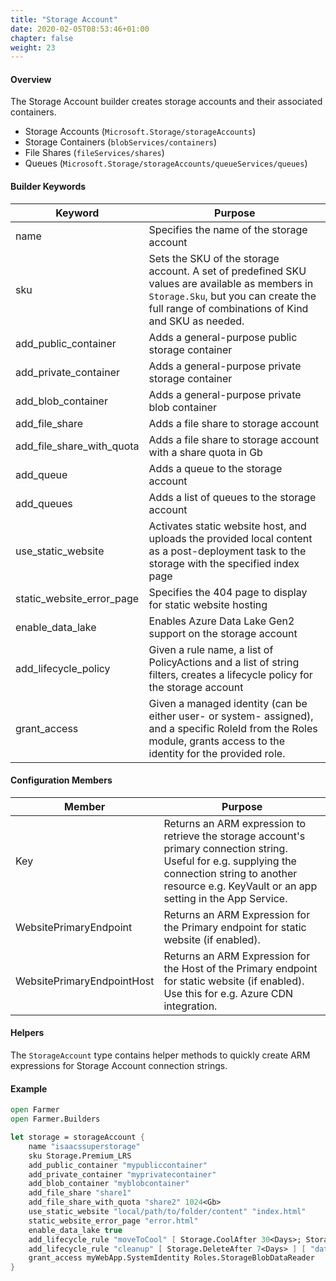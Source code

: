 ```yaml
---
title: "Storage Account"
date: 2020-02-05T08:53:46+01:00
chapter: false
weight: 23
---
```


#### Overview

The Storage Account builder creates storage accounts and their associated containers.

* Storage Accounts (`Microsoft.Storage/storageAccounts`)
* Storage Containers (`blobServices/containers`)
* File Shares (`fileServices/shares`)
* Queues (`Microsoft.Storage/storageAccounts/queueServices/queues`)

#### Builder Keywords

| Keyword | Purpose |
|-|-|
| name | Specifies the name of the storage account |
| sku | Sets the SKU of the storage account. A set of predefined SKU values are available as members in `Storage.Sku`, but you can create the full range of combinations of Kind and SKU as needed. |
| add_public_container | Adds a general-purpose public storage container |
| add_private_container | Adds a general-purpose private storage container |
| add_blob_container | Adds a general-purpose private blob container |
| add_file_share | Adds a file share to storage account |
| add_file_share_with_quota | Adds a file share to storage account with a share quota in Gb |
| add_queue | Adds a queue to the storage account |
| add_queues | Adds a list of queues to the storage account |
| use_static_website | Activates static website host, and uploads the provided local content as a post-deployment task to the storage with the specified index page |
| static_website_error_page | Specifies the 404 page to display for static website hosting |
| enable_data_lake | Enables Azure Data Lake Gen2 support on the storage account |
| add_lifecycle_policy | Given a rule name, a list of PolicyActions and a list of string filters, creates a lifecycle policy for the storage account |
| grant_access | Given a managed identity (can be either user- or system- assigned), and a specific RoleId from the Roles module, grants access to the identity for the provided role. |

#### Configuration Members

| Member | Purpose |
|-|-|
| Key | Returns an ARM expression to retrieve the storage account's primary connection string. Useful for e.g. supplying the connection string to another resource e.g. KeyVault or an app setting in the App Service. |
| WebsitePrimaryEndpoint | Returns an ARM Expression for the Primary endpoint for static website (if enabled). |
| WebsitePrimaryEndpointHost | Returns an ARM Expression for the Host of the Primary endpoint for static website (if enabled). Use this for e.g. Azure CDN integration. |

#### Helpers
The `StorageAccount` type contains helper methods to quickly create ARM expressions for Storage Account connection strings.

#### Example

```fsharp
open Farmer
open Farmer.Builders

let storage = storageAccount {
    name "isaacssuperstorage"
    sku Storage.Premium_LRS
    add_public_container "mypubliccontainer"
    add_private_container "myprivatecontainer"
    add_blob_container "myblobcontainer"
    add_file_share "share1"
    add_file_share_with_quota "share2" 1024<Gb>
    use_static_website "local/path/to/folder/content" "index.html"
    static_website_error_page "error.html"
    enable_data_lake true
    add_lifecycle_rule "moveToCool" [ Storage.CoolAfter 30<Days>; Storage.ArchiveAfter 90<Days> ] Storage.NoRuleFilters
    add_lifecycle_rule "cleanup" [ Storage.DeleteAfter 7<Days> ] [ "data/recyclebin" ]
    grant_access myWebApp.SystemIdentity Roles.StorageBlobDataReader
}
```